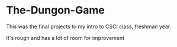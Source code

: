 # The-Dungon-Game
This was the final projects to my intro to CSCI class, freshman year.

It's rough and has a lot of room for improvement
